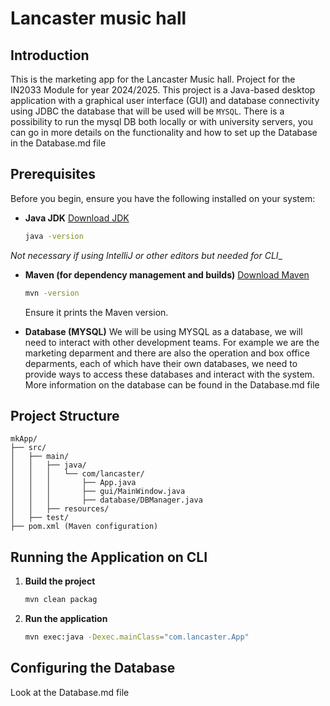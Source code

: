 
# Lancaster music hall

## Introduction
This is the marketing app for the Lancaster Music hall. Project for the IN2033 Module for year 2024/2025. This project is a Java-based desktop application with a graphical user interface (GUI) and database connectivity using JDBC the database that will be used will be `MYSQL`. There is a possibility to run the mysql DB both locally or with university servers, you can go in more details on the functionality and how to set up the Database in the Database.md file

## Prerequisites

Before you begin, ensure you have the following installed on your system:

- **Java JDK**
  [Download JDK](https://adoptium.net/)
  ```sh
  java -version
  ```
_Not necessary if using IntelliJ or other editors but needed for CLI__
- **Maven (for dependency management and builds)**
  [Download Maven](https://maven.apache.org/download.cgi)
  ```sh
  mvn -version
  ```
  Ensure it prints the Maven version.

- **Database (MYSQL)**
We will be using MYSQL as a database, we will need to interact with other development teams. For example we are the marketing deparment and there are also the operation and box office deparments, each of which have their own databases, we need to provide ways to access these databases and interact with the system.
More information on the database can be found in the Database.md file

## Project Structure
```
mkApp/
├── src/
│   ├── main/
│   │   ├── java/
│   │   │   └── com/lancaster/
│   │   │       ├── App.java
│   │   │       ├── gui/MainWindow.java
│   │   │       ├── database/DBManager.java
│   │   ├── resources/
│   ├── test/
├── pom.xml (Maven configuration)
```

## Running the Application on CLI
1. **Build the project**
   ```sh
   mvn clean packag
   ```

2. **Run the application**
   ```sh
   mvn exec:java -Dexec.mainClass="com.lancaster.App"
   ```

## Configuring the Database
Look at the Database.md file

